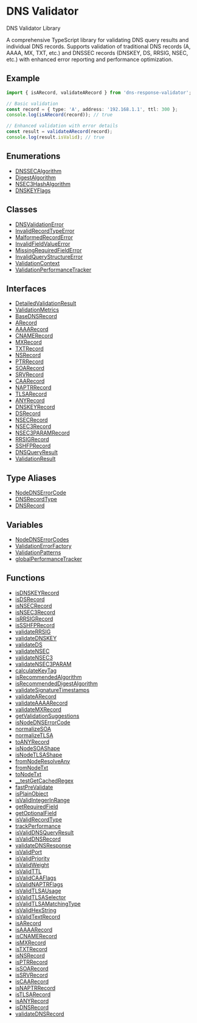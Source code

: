 # DNS Validator

DNS Validator Library

A comprehensive TypeScript library for validating DNS query results and individual DNS records.
Supports validation of traditional DNS records (A, AAAA, MX, TXT, etc.) and DNSSEC records
(DNSKEY, DS, RRSIG, NSEC, etc.) with enhanced error reporting and performance optimization.

## Example

```typescript
import { isARecord, validateARecord } from 'dns-response-validator';

// Basic validation
const record = { type: 'A', address: '192.168.1.1', ttl: 300 };
console.log(isARecord(record)); // true

// Enhanced validation with error details
const result = validateARecord(record);
console.log(result.isValid); // true
```

## Enumerations

- [DNSSECAlgorithm](enumerations/DNSSECAlgorithm.md)
- [DigestAlgorithm](enumerations/DigestAlgorithm.md)
- [NSEC3HashAlgorithm](enumerations/NSEC3HashAlgorithm.md)
- [DNSKEYFlags](enumerations/DNSKEYFlags.md)

## Classes

- [DNSValidationError](classes/DNSValidationError.md)
- [InvalidRecordTypeError](classes/InvalidRecordTypeError.md)
- [MalformedRecordError](classes/MalformedRecordError.md)
- [InvalidFieldValueError](classes/InvalidFieldValueError.md)
- [MissingRequiredFieldError](classes/MissingRequiredFieldError.md)
- [InvalidQueryStructureError](classes/InvalidQueryStructureError.md)
- [ValidationContext](classes/ValidationContext.md)
- [ValidationPerformanceTracker](classes/ValidationPerformanceTracker.md)

## Interfaces

- [DetailedValidationResult](interfaces/DetailedValidationResult.md)
- [ValidationMetrics](interfaces/ValidationMetrics.md)
- [BaseDNSRecord](interfaces/BaseDNSRecord.md)
- [ARecord](interfaces/ARecord.md)
- [AAAARecord](interfaces/AAAARecord.md)
- [CNAMERecord](interfaces/CNAMERecord.md)
- [MXRecord](interfaces/MXRecord.md)
- [TXTRecord](interfaces/TXTRecord.md)
- [NSRecord](interfaces/NSRecord.md)
- [PTRRecord](interfaces/PTRRecord.md)
- [SOARecord](interfaces/SOARecord.md)
- [SRVRecord](interfaces/SRVRecord.md)
- [CAARecord](interfaces/CAARecord.md)
- [NAPTRRecord](interfaces/NAPTRRecord.md)
- [TLSARecord](interfaces/TLSARecord.md)
- [ANYRecord](interfaces/ANYRecord.md)
- [DNSKEYRecord](interfaces/DNSKEYRecord.md)
- [DSRecord](interfaces/DSRecord.md)
- [NSECRecord](interfaces/NSECRecord.md)
- [NSEC3Record](interfaces/NSEC3Record.md)
- [NSEC3PARAMRecord](interfaces/NSEC3PARAMRecord.md)
- [RRSIGRecord](interfaces/RRSIGRecord.md)
- [SSHFPRecord](interfaces/SSHFPRecord.md)
- [DNSQueryResult](interfaces/DNSQueryResult.md)
- [ValidationResult](interfaces/ValidationResult.md)

## Type Aliases

- [NodeDNSErrorCode](type-aliases/NodeDNSErrorCode.md)
- [DNSRecordType](type-aliases/DNSRecordType.md)
- [DNSRecord](type-aliases/DNSRecord.md)

## Variables

- [NodeDNSErrorCodes](variables/NodeDNSErrorCodes.md)
- [ValidationErrorFactory](variables/ValidationErrorFactory.md)
- [ValidationPatterns](variables/ValidationPatterns.md)
- [globalPerformanceTracker](variables/globalPerformanceTracker.md)

## Functions

- [isDNSKEYRecord](functions/isDNSKEYRecord.md)
- [isDSRecord](functions/isDSRecord.md)
- [isNSECRecord](functions/isNSECRecord.md)
- [isNSEC3Record](functions/isNSEC3Record.md)
- [isRRSIGRecord](functions/isRRSIGRecord.md)
- [isSSHFPRecord](functions/isSSHFPRecord.md)
- [validateRRSIG](functions/validateRRSIG.md)
- [validateDNSKEY](functions/validateDNSKEY.md)
- [validateDS](functions/validateDS.md)
- [validateNSEC](functions/validateNSEC.md)
- [validateNSEC3](functions/validateNSEC3.md)
- [validateNSEC3PARAM](functions/validateNSEC3PARAM.md)
- [calculateKeyTag](functions/calculateKeyTag.md)
- [isRecommendedAlgorithm](functions/isRecommendedAlgorithm.md)
- [isRecommendedDigestAlgorithm](functions/isRecommendedDigestAlgorithm.md)
- [validateSignatureTimestamps](functions/validateSignatureTimestamps.md)
- [validateARecord](functions/validateARecord.md)
- [validateAAAARecord](functions/validateAAAARecord.md)
- [validateMXRecord](functions/validateMXRecord.md)
- [getValidationSuggestions](functions/getValidationSuggestions.md)
- [isNodeDNSErrorCode](functions/isNodeDNSErrorCode.md)
- [normalizeSOA](functions/normalizeSOA.md)
- [normalizeTLSA](functions/normalizeTLSA.md)
- [toANYRecord](functions/toANYRecord.md)
- [isNodeSOAShape](functions/isNodeSOAShape.md)
- [isNodeTLSAShape](functions/isNodeTLSAShape.md)
- [fromNodeResolveAny](functions/fromNodeResolveAny.md)
- [fromNodeTxt](functions/fromNodeTxt.md)
- [toNodeTxt](functions/toNodeTxt.md)
- [\_\_testGetCachedRegex](functions/testGetCachedRegex.md)
- [fastPreValidate](functions/fastPreValidate.md)
- [isPlainObject](functions/isPlainObject.md)
- [isValidIntegerInRange](functions/isValidIntegerInRange.md)
- [getRequiredField](functions/getRequiredField.md)
- [getOptionalField](functions/getOptionalField.md)
- [isValidRecordType](functions/isValidRecordType.md)
- [trackPerformance](functions/trackPerformance.md)
- [isValidDNSQueryResult](functions/isValidDNSQueryResult.md)
- [isValidDNSRecord](functions/isValidDNSRecord.md)
- [validateDNSResponse](functions/validateDNSResponse.md)
- [isValidPort](functions/isValidPort.md)
- [isValidPriority](functions/isValidPriority.md)
- [isValidWeight](functions/isValidWeight.md)
- [isValidTTL](functions/isValidTTL.md)
- [isValidCAAFlags](functions/isValidCAAFlags.md)
- [isValidNAPTRFlags](functions/isValidNAPTRFlags.md)
- [isValidTLSAUsage](functions/isValidTLSAUsage.md)
- [isValidTLSASelector](functions/isValidTLSASelector.md)
- [isValidTLSAMatchingType](functions/isValidTLSAMatchingType.md)
- [isValidHexString](functions/isValidHexString.md)
- [isValidTextRecord](functions/isValidTextRecord.md)
- [isARecord](functions/isARecord.md)
- [isAAAARecord](functions/isAAAARecord.md)
- [isCNAMERecord](functions/isCNAMERecord.md)
- [isMXRecord](functions/isMXRecord.md)
- [isTXTRecord](functions/isTXTRecord.md)
- [isNSRecord](functions/isNSRecord.md)
- [isPTRRecord](functions/isPTRRecord.md)
- [isSOARecord](functions/isSOARecord.md)
- [isSRVRecord](functions/isSRVRecord.md)
- [isCAARecord](functions/isCAARecord.md)
- [isNAPTRRecord](functions/isNAPTRRecord.md)
- [isTLSARecord](functions/isTLSARecord.md)
- [isANYRecord](functions/isANYRecord.md)
- [isDNSRecord](functions/isDNSRecord.md)
- [validateDNSRecord](functions/validateDNSRecord.md)
